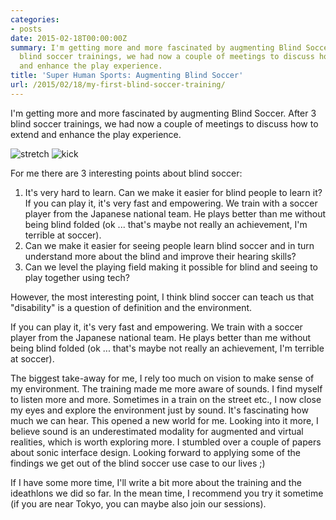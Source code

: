 ```yaml
---
categories:
- posts
date: 2015-02-18T00:00:00Z
summary: I'm getting more and more fascinated by augmenting Blind Soccer. After 3
  blind soccer trainings, we had now a couple of meetings to discuss how to extend
  and enhance the play experience.
title: 'Super Human Sports: Augmenting Blind Soccer'
url: /2015/02/18/my-first-blind-soccer-training/
---
```


I'm getting more and more fascinated by augmenting Blind Soccer. 
After 3 blind soccer trainings, we had now a couple 
of meetings to discuss how to extend and enhance the play experience.

![stretch](/images/stretch.jpg)
![kick](/images/kick.jpg)


For me there are 3 interesting points about blind 
soccer:

1. It's very hard to learn. Can we make it easier for blind people to learn it?
If you can play it, it's very fast and empowering. We train with a soccer player from the Japanese national team.  He plays better than me without being blind folded (ok ... that's maybe not really an achievement, I'm terrible at soccer). 
2. Can we make it easier for seeing people learn blind soccer and in turn understand more about the blind and improve their hearing skills?
3. Can we level the playing field making it possible for blind and seeing to play together using tech?

However, the most interesting point, I think blind soccer can teach us that "disability" is a question of definition and the environment. 

If you can play it, it's very fast and empowering. We train with a soccer player from the Japanese national team.  He plays better than me without being blind folded (ok ... that's maybe not really an achievement, I'm terrible at soccer). 

The biggest take-away for me, I rely too much on vision to make sense of my environment. The training made me more aware of sounds. I find myself to listen more and more. Sometimes in a train on the street etc., I now close my eyes and explore the environment just by sound. It's fascinating how much we can hear. This opened a new world for me. Looking into it more, I believe sound is an underestimated modality for augmented and virtual realities, which is worth exploring more.
I stumbled over a couple of papers about sonic interface design. Looking forward to applying some of the findings we get out of the blind soccer use case to our lives ;)

If I have some more time, I'll write a bit more about the training and the ideathlons we did so far. In the mean time, I recommend you try it sometime (if you are near Tokyo, you can maybe also join our sessions).
